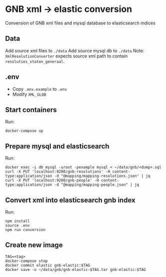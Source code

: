 # GNB xml -> elastic conversion
Conversion of GNB xml files and mysql database to elasticsearch indices

## Data

Add source xml files to `./data`
Add source mysql db to `./data`
Note: `XmlResolutionConverter` expects source xml path to contain `resoluties_staten_generaal`.

## .env
- Copy `.env.example` to `.env`
- Modify `XML_GLOB`

## Start containers
Run:
```
docker-compose up
```

## Prepare mysql and elasticsearch
Run:
```
docker exec -i db mysql -uroot -pexample mysql < ~/data/gnb/<dump>.sql 
curl -X PUT 'localhost:9200/gnb-resolutions' -H content-type:application/json -d "@mapping/mapping-resolutions.json" | jq
curl -X PUT 'localhost:9200/gnb-people' -H content-type:application/json -d "@mapping/mapping-people.json" | jq
```

## Convert xml into elasticsearch gnb index
Run:
```
npm install
source .env
npm run conversion
```

## Create new image
```
TAG=<tag>
docker-compose stop
docker commit elastic gnb-elastic:$TAG
docker save -o ~/data/gnb/gnb-elastic-$TAG.tar gnb-elastic:$TAG
```

